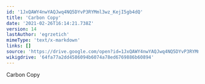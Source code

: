 ```yaml
---
id: '1JxQAWY4nwYAQJwq4NQ5DYvP3RYMml3wz_KejI5gb4dQ'
title: 'Carbon Copy'
date: '2021-02-26T16:14:21.738Z'
version: 14
lastAuthor: 'egrzetich'
mimeType: 'text/x-markdown'
links: []
source: 'https://drive.google.com/open?id=1JxQAWY4nwYAQJwq4NQ5DYvP3RYMml3wz_KejI5gb4dQ'
wikigdrive: '64fa77a2dd4586094b6074a78ed6769886b60894'
---
```

Carbon Copy
